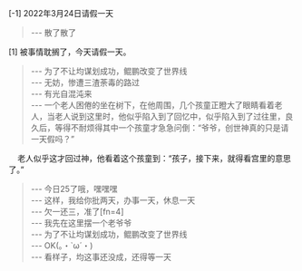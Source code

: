 
[-1] 2022年3月24日请假一天
>--- 散了散了<br>

[1] 被事情耽搁了，今天请假一天。
>--- 为了不让均谋划成功，鲲鹏改变了世界线<br>
>--- 无妨，惨遭三渣荼毒的路过<br>
>--- 有光自混沌来<br>
>--- 一个老人困倦的坐在树下，在他周围，几个孩童正瞪大了眼睛看着老人，当老人说到这里时，他似乎陷入到了回忆中，似乎陷入到了过往里，良久后，等得不耐烦得其中一个孩童才急急问倒：“爷爷，创世神真的只是请一天假吗？”

    老人似乎这才回过神，他看着这个孩童到：“孩子，接下来，就得看宫里的意思了。”<br>
>--- 今日25了哦，嘿嘿嘿<br>
>--- 这样，我给你批两天，办事一天，休息一天<br>
>--- 欠一还三，准了[fn=4]<br>
>--- 我先在这里摆一个老爷爷<br>
>--- 为了不让均谋划成功，鲲鹏改变了世界线<br>
>--- OK(。・`ω´・)<br>
>--- 看样子，均这事还没成，还得等一天<br>
